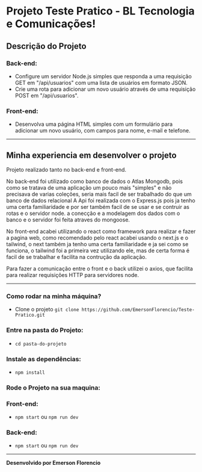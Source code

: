 # Projeto Teste Pratico - BL Tecnologia e Comunicações!

## Descrição do Projeto

### Back-end:

*  Configure um servidor Node.js simples que responda a uma requisição GET em "/api/usuarios" com uma lista de usuários em formato JSON.
* Crie uma rota para adicionar um novo usuário através de uma requisição POST em "/api/usuarios".

### Front-end:

* Desenvolva uma página HTML simples com um formulário para adicionar um novo usuário, com campos para nome, e-mail e telefone.

---

## Minha experiencia em desenvolver o projeto

Projeto realizado tanto no back-end e front-end.

No back-end foi utilizado como banco de dados o Atlas Mongodb, pois como se tratava de uma aplicação um pouco mais "simples" e não precisava de varias coleções, seria mais facil de ser trabalhado do que um banco de dados relacional
A Api foi realizada com o Express.js pois ja tenho uma certa familiaridade e por ser também facil de se usar e se contruir as rotas e o servidor node. a conecção e a modelagem dos dados com o banco e o servidor foi feita atraves do mongoose.

No front-end acabei utilizando o react como framework para realizar e fazer a pagina web, como recomendado pelo react acabei usando o next.js e o tailwind, o next também ja tenho uma certa familiaridade e ja sei como se funciona, o tailwind foi a primeira vez utilizando ele, mas de certa forma é facil de se trabalhar e facilita na contrução da aplicação.

Para fazer a comunicação entre o front e o back utilizei o axios, que facilita para realizar requisições HTTP para servidores node.

---
### Como rodar na minha máquina?

- Clone o projeto `git clone https://github.com/EmersonFlorencio/Teste-Pratico.git`

### Entre na pasta do Projeto:
- `cd pasta-do-projeto`

### Instale as dependências:

- `npm install`

### Rode o Projeto na sua maquina:
### Front-end:

- `npm start` ou `npm run dev`

### Back-end:
- `npm start` ou `npm run dev`

---

<strong>Desenvolvido por Emerson Florencio</strong>